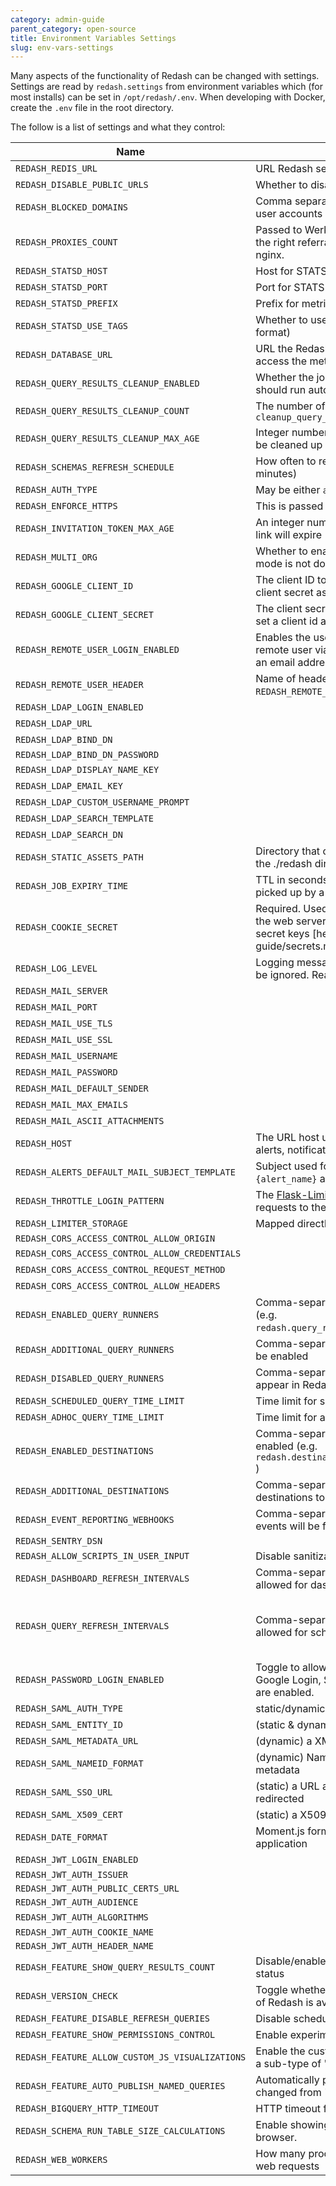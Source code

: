 ```yaml
---
category: admin-guide
parent_category: open-source
title: Environment Variables Settings
slug: env-vars-settings
---
```


Many aspects of the functionality of Redash can be changed with settings.
Settings are read by `redash.settings` from environment variables which (for
most installs) can be set in `/opt/redash/.env`. When developing with Docker, create the `.env` file in the root directory.

The follow is a list of settings and what they control:

| Name                                            | Description                                                                                                                                                                                                                                                        | Default Value                                                                                                                              |
| ----------------------------------------------- | ------------------------------------------------------------------------------------------------------------------------------------------------------------------------------------------------------------------------------------------------------------------ | ------------------------------------------------------------------------------------------------------------------------------------------ |
| `REDASH_REDIS_URL`                              | URL Redash services will use to read and write to redis                                                                                                                                                                                                            | “redis://localhost:6379/0”                                                                                                                 |
| `REDASH_DISABLE_PUBLIC_URLS`                    | Whether to disable access to public URLs                                                                                                                                                                                                                           | "false"                                                                                                                                    |
| `REDASH_BLOCKED_DOMAINS`                        | Comma separated of email domains that cannot create user accounts                                                                                                                                                                                                  | "qq.com"                                                                                                                                   |
| `REDASH_PROXIES_COUNT`                          | Passed to Werkzeug's [ProxyFix](https://werkzeug.palletsprojects.com/en/2.1.x/middleware/proxy_fix/) to make sure we get the right referral address even behind proxies like nginx.                                                                                | 1                                                                                                                                          |
| `REDASH_STATSD_HOST`                            | Host for STATSD daemon                                                                                                                                                                                                                                             | 127.0.0.1                                                                                                                                  |
| `REDASH_STATSD_PORT`                            | Port for STATSD daemon                                                                                                                                                                                                                                             | 8125                                                                                                                                       |
| `REDASH_STATSD_PREFIX`                          | Prefix for metrics sent to STATSD daemon                                                                                                                                                                                                                           | redash                                                                                                                                     |
| `REDASH_STATSD_USE_TAGS`                        | Whether to use tags in StatsD metrics (InfluxDB’s format)                                                                                                                                                                                                          | false                                                                                                                                      |
| `REDASH_DATABASE_URL`                           | URL the Redash server and worker services will use to access the metadata database                                                                                                                                                                                 | postgresql://postgres                                                                                                                      |
| `REDASH_QUERY_RESULTS_CLEANUP_ENABLED`          | Whether the job to cleanup unused query results should run automatically                                                                                                                                                                                           | true                                                                                                                                       |
| `REDASH_QUERY_RESULTS_CLEANUP_COUNT`            | The number of results to cleanup during each call to `cleanup_query_results`                                                                                                                                                                                       | 100                                                                                                                                        |
| `REDASH_QUERY_RESULTS_CLEANUP_MAX_AGE`          | Integer number of days, past which a query result may be cleaned up if it is not referenced by another query.                                                                                                                                                      | 7                                                                                                                                          |
| `REDASH_SCHEMAS_REFRESH_SCHEDULE`               | How often to refresh the data source schemas (in minutes)                                                                                                                                                                                                          | 30                                                                                                                                         |
| `REDASH_AUTH_TYPE`                              | May be either `api_key` or `hmac`. Implemented [here](https://github.com/getredash/redash/pull/385)                                                                                                                                                                | api_key                                                                                                                                    |
| `REDASH_ENFORCE_HTTPS`                          | This is passed to [Flask-Talisman](https://github.com/GoogleCloudPlatform/flask-talisman)                                                                                                                                                                          | false                                                                                                                                      |
| `REDASH_INVITATION_TOKEN_MAX_AGE`               | An integer number of seconds after which an invitation link will expire                                                                                                                                                                                            | 60 _ 60 _ 24 \* 7                                                                                                                          |
| `REDASH_MULTI_ORG`                              | Whether to enable multi-org mode. **Note**: Multi-org mode is not documented or supported at this time                                                                                                                                                             | false                                                                                                                                      |
| `REDASH_GOOGLE_CLIENT_ID`                       | The client ID to use for Google Login, be sure to set a client secret as well                                                                                                                                                                                      |                                                                                                                                            |
| `REDASH_GOOGLE_CLIENT_SECRET`                   | The client secret to use for Google Login, be sure to set a client id as well                                                                                                                                                                                      |                                                                                                                                            |
| `REDASH_REMOTE_USER_LOGIN_ENABLED`              | Enables the use of an externally-provided and trusted remote user via an HTTP header. The "user" must be an email address. [More details](https://github.com/getredash/redash/blob/e6ebef1e5ab866ce1e706eaee6260edaffdc2bd7/redash/settings/__init__.py#L185-L207) | false                                                                                                                                      |
| `REDASH_REMOTE_USER_HEADER`                     | Name of header to use if `REDASH_REMOTE_USER_LOGIN_ENABLED` is true                                                                                                                                                                                                | X-Forwarded-Remote-User                                                                                                                    |
| `REDASH_LDAP_LOGIN_ENABLED`                     |                                                                                                                                                                                                                                                                    | false                                                                                                                                      |
| `REDASH_LDAP_URL`                               |                                                                                                                                                                                                                                                                    | None                                                                                                                                       |
| `REDASH_LDAP_BIND_DN`                           |                                                                                                                                                                                                                                                                    | None                                                                                                                                       |
| `REDASH_LDAP_BIND_DN_PASSWORD`                  |                                                                                                                                                                                                                                                                    |                                                                                                                                            |
| `REDASH_LDAP_DISPLAY_NAME_KEY`                  |                                                                                                                                                                                                                                                                    | displayName                                                                                                                                |
| `REDASH_LDAP_EMAIL_KEY`                         |                                                                                                                                                                                                                                                                    | mail                                                                                                                                       |
| `REDASH_LDAP_CUSTOM_USERNAME_PROMPT`            |                                                                                                                                                                                                                                                                    | LDAP/AD/SSO username:                                                                                                                      |
| `REDASH_LDAP_SEARCH_TEMPLATE`                   |                                                                                                                                                                                                                                                                    | (cn=%(username)s)                                                                                                                          |
| `REDASH_LDAP_SEARCH_DN`                         |                                                                                                                                                                                                                                                                    | REDASH_SEARCH_DN                                                                                                                           |
| `REDASH_STATIC_ASSETS_PATH`                     | Directory that contains all front-end assets. Relative to the ./redash directory                                                                                                                                                                                   | ”../client/dist/”                                                                                                                          |
| `REDASH_JOB_EXPIRY_TIME`                        | TTL in seconds for jobs placed in queue. If a job is not picked up by a worker within this TTL it will expire.                                                                                                                                                     | 3600 \* 12                                                                                                                                 |
| `REDASH_COOKIE_SECRET`                          | Required. Used for various cryptographic features of the web server. Read more about how Redash uses secret keys [here]({% link _kb/open-source/admin-guide/secrets.md %})                                                                                         |                                                                                                                                            |
| `REDASH_LOG_LEVEL`                              | Logging messages which are less severe than level will be ignored. Read more about Python logging [here](https://docs.python.org/3/library/logging.html)                                                                                                           | INFO                                                                                                                                       |
| `REDASH_MAIL_SERVER`                            |                                                                                                                                                                                                                                                                    | localhost                                                                                                                                  |
| `REDASH_MAIL_PORT`                              |                                                                                                                                                                                                                                                                    | 25                                                                                                                                         |
| `REDASH_MAIL_USE_TLS`                           |                                                                                                                                                                                                                                                                    | false                                                                                                                                      |
| `REDASH_MAIL_USE_SSL`                           |                                                                                                                                                                                                                                                                    | false                                                                                                                                      |
| `REDASH_MAIL_USERNAME`                          |                                                                                                                                                                                                                                                                    | None                                                                                                                                       |
| `REDASH_MAIL_PASSWORD`                          |                                                                                                                                                                                                                                                                    | None                                                                                                                                       |
| `REDASH_MAIL_DEFAULT_SENDER`                    |                                                                                                                                                                                                                                                                    | None                                                                                                                                       |
| `REDASH_MAIL_MAX_EMAILS`                        |                                                                                                                                                                                                                                                                    | None                                                                                                                                       |
| `REDASH_MAIL_ASCII_ATTACHMENTS`                 |                                                                                                                                                                                                                                                                    | false                                                                                                                                      |
| `REDASH_HOST`                                   | The URL host used in emails sent to users (invites, alerts, notifications) etc.                                                                                                                                                                                    |                                                                                                                                            |
| `REDASH_ALERTS_DEFAULT_MAIL_SUBJECT_TEMPLATE`   | Subject used for email alert notifications. `{state}` and `{alert_name}` are the only available variables.                                                                                                                                                         | ({state}) {alert_name}                                                                                                                     |
| `REDASH_THROTTLE_LOGIN_PATTERN`                 | The [Flask-Limiter](https://flask-limiter.readthedocs.io/en/stable/) string pattern used to rate limit requests to the /login route.                                                                                                                               | 50/hour                                                                                                                                    |
| `REDASH_LIMITER_STORAGE`                        | Mapped directly to Flask-Limiter's [storage_uri](https://flask-limiter.readthedocs.io/en/stable/configuration.html?highlight=limiter_storage#RATELIMIT_STORAGE_URI).                                                                                               | REDIS_URL                                                                                                                                  |
| `REDASH_CORS_ACCESS_CONTROL_ALLOW_ORIGIN`       |                                                                                                                                                                                                                                                                    |                                                                                                                                            |
| `REDASH_CORS_ACCESS_CONTROL_ALLOW_CREDENTIALS`  |                                                                                                                                                                                                                                                                    | false                                                                                                                                      |
| `REDASH_CORS_ACCESS_CONTROL_REQUEST_METHOD`     |                                                                                                                                                                                                                                                                    | GET, POST, PUT                                                                                                                             |
| `REDASH_CORS_ACCESS_CONTROL_ALLOW_HEADERS`      |                                                                                                                                                                                                                                                                    | Content-Type                                                                                                                               |
| `REDASH_ENABLED_QUERY_RUNNERS`                  | Comma-separated list of query runners to be enabled (e.g. `redash.query_runner.pg,redash.query_runner.mysql`)                                                                                                                                                      | ”,”.join(default_query_runners)                                                                                                            |
| `REDASH_ADDITIONAL_QUERY_RUNNERS`               | Comma-separated list of non-default query runners to be enabled                                                                                                                                                                                                    |                                                                                                                                            |
| `REDASH_DISABLED_QUERY_RUNNERS`                 | Comma-separated list of query runners that will not appear in Redash                                                                                                                                                                                               |                                                                                                                                            |
| `REDASH_SCHEDULED_QUERY_TIME_LIMIT`             | Time limit for scheduled queries (in seconds)                                                                                                                                                                                                                      | None                                                                                                                                       |
| `REDASH_ADHOC_QUERY_TIME_LIMIT`                 | Time limit for adhoc queries (in seconds)                                                                                                                                                                                                                          | None                                                                                                                                       |
| `REDASH_ENABLED_DESTINATIONS`                   | Comma-separated list of alert destinations to be enabled (e.g. `redash.destinations.email,redash.destinations.slack` )                                                                                                                                             | ”,”.join(default_destinations)                                                                                                             |
| `REDASH_ADDITIONAL_DESTINATIONS`                | Comma-separated list of non-default alert destinations to be enabled                                                                                                                                                                                               |                                                                                                                                            |
| `REDASH_EVENT_REPORTING_WEBHOOKS`               | Comma-separated list of webhook URLs that to which events will be forwarded                                                                                                                                                                                        |                                                                                                                                            |
| `REDASH_SENTRY_DSN`                             |                                                                                                                                                                                                                                                                    |                                                                                                                                            |
| `REDASH_ALLOW_SCRIPTS_IN_USER_INPUT`            | Disable sanitization of text input, allowing full HTML                                                                                                                                                                                                             | false                                                                                                                                      |
| `REDASH_DASHBOARD_REFRESH_INTERVALS`            | Comma-separated list of integer seconds that will be allowed for dashboard refresh                                                                                                                                                                                 | 60,300,600,1800,3600,43200,86400                                                                                                           |
| `REDASH_QUERY_REFRESH_INTERVALS`                | Comma-separated list of integer seconds that will be allowed for scheduled query refresh                                                                                                                                                                           | 60, 300, 600, 900, 1800, 3600, 7200, 10800, 14400, 18000, 21600, 25200, 28800, 32400, 36000, 39600, 43200, 86400, 604800, 1209600, 2592000 |
| `REDASH_PASSWORD_LOGIN_ENABLED`                 | Toggle to allow password login. Often disabled if Google Login, SAML, LDAP, or REMOTE_USER_LOGIN are enabled.                                                                                                                                                      | true                                                                                                                                       |
| `REDASH_SAML_AUTH_TYPE`                         | static/dynamic login type                                                                                                                                                                                                                                          |                                                                                                                                            |
| `REDASH_SAML_ENTITY_ID`                         | (static & dynamic) redash instance URL                                                                                                                                                                                                                             |                                                                                                                                            |
| `REDASH_SAML_METADATA_URL`                      | (dynamic) a XML metadata URL provided by your IDP                                                                                                                                                                                                                  |                                                                                                                                            |
| `REDASH_SAML_NAMEID_FORMAT`                     | (dynamic) NameID format noted in your IDP's XML metadata                                                                                                                                                                                                           |                                                                                                                                            |
| `REDASH_SAML_SSO_URL`                           | (static) a URL at your IDP where SAML users will be redirected                                                                                                                                                                                                     |                                                                                                                                            |
| `REDASH_SAML_X509_CERT`                         | (static) a X509 certificate held by your IDP                                                                                                                                                                                                                       |                                                                                                                                            |
| `REDASH_DATE_FORMAT`                            | Moment.js format to be used throughout the web application                                                                                                                                                                                                         | DD/MM/YY                                                                                                                                   |
| `REDASH_JWT_LOGIN_ENABLED`                      |                                                                                                                                                                                                                                                                    | false                                                                                                                                      |
| `REDASH_JWT_AUTH_ISSUER`                        |                                                                                                                                                                                                                                                                    |                                                                                                                                            |
| `REDASH_JWT_AUTH_PUBLIC_CERTS_URL`              |                                                                                                                                                                                                                                                                    |                                                                                                                                            |
| `REDASH_JWT_AUTH_AUDIENCE`                      |                                                                                                                                                                                                                                                                    |                                                                                                                                            |
| `REDASH_JWT_AUTH_ALGORITHMS`                    |                                                                                                                                                                                                                                                                    | HS256,RS256,ES256                                                                                                                          |
| `REDASH_JWT_AUTH_COOKIE_NAME`                   |                                                                                                                                                                                                                                                                    |                                                                                                                                            |
| `REDASH_JWT_AUTH_HEADER_NAME`                   |                                                                                                                                                                                                                                                                    |                                                                                                                                            |
| `REDASH_FEATURE_SHOW_QUERY_RESULTS_COUNT`       | Disable/enable showing count of query results in status                                                                                                                                                                                                            | true                                                                                                                                       |
| `REDASH_VERSION_CHECK`                          | Toggle whether to periodically check if a newer version of Redash is available.                                                                                                                                                                                    | true                                                                                                                                       |
| `REDASH_FEATURE_DISABLE_REFRESH_QUERIES`        | Disable scheduled query execution                                                                                                                                                                                                                                  | false                                                                                                                                      |
| `REDASH_FEATURE_SHOW_PERMISSIONS_CONTROL`       | Enable experimental multiple owners support                                                                                                                                                                                                                        | false                                                                                                                                      |
| `REDASH_FEATURE_ALLOW_CUSTOM_JS_VISUALIZATIONS` | Enable the custom visualization option. This appears as a sub-type of "Chart" visualizations in the UI.                                                                                                                                                            | false                                                                                                                                      |
| `REDASH_FEATURE_AUTO_PUBLISH_NAMED_QUERIES`     | Automatically publish a new query after its name is changed from "New Query"                                                                                                                                                                                       | true                                                                                                                                       |
| `REDASH_BIGQUERY_HTTP_TIMEOUT`                  | HTTP timeout for the BigQuery query runner                                                                                                                                                                                                                         | 600                                                                                                                                        |
| `REDASH_SCHEMA_RUN_TABLE_SIZE_CALCULATIONS`     | Enable showing the size of each table in the schema browser.                                                                                                                                                                                                       | false                                                                                                                                      |
| `REDASH_WEB_WORKERS`                            | How many processes will gunicorn spawn to handle web requests                                                                                                                                                                                                      | 4                                                                                                                                          |
